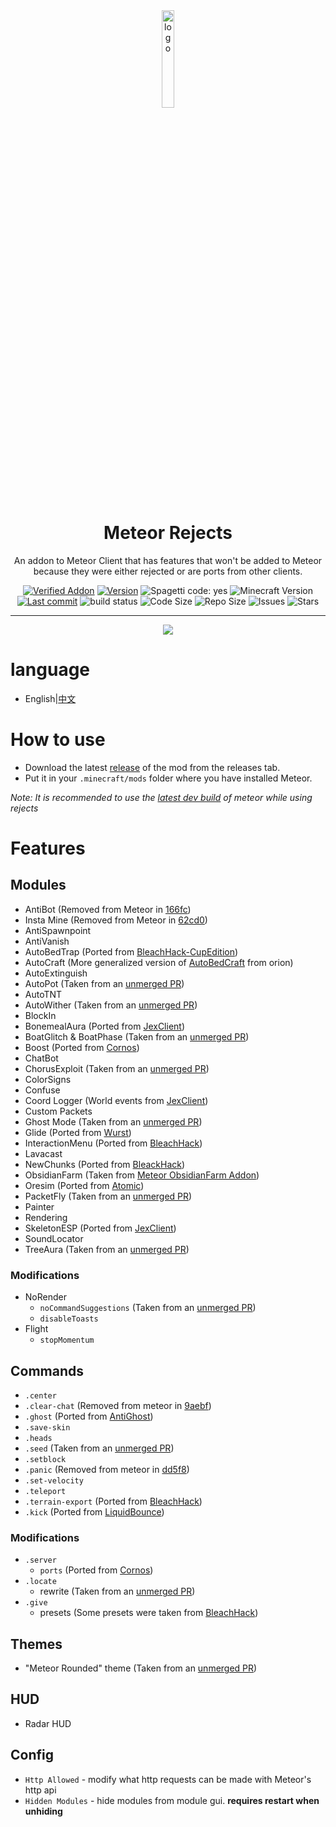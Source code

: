 <div align="center">
  <!-- Logo and Title -->
  <img src="/src/main/resources/assets/rejects/icon.png" alt="logo" width="20%"/>
  <h1>Meteor Rejects</h1>
  <p>An addon to Meteor Client that has features that won't be added to Meteor because they were either rejected or are ports from other clients.</p>

  <!-- Fancy badges -->
  <a href="https://anticope.ml/pages/MeteorAddons.html"><img src="https://img.shields.io/badge/Verified%20Addon-Yes-blueviolet" alt="Verified Addon"></a>
  <a href="https://github.com/AntiCope/meteor-rejects/releases"><img src="https://img.shields.io/badge/Version-v0.1-orange" alt="Version"></a>
  <img src="https://img.shields.io/badge/spaghetti%20code-yes-success?logo=java" alt="Spagetti code: yes">
  <img src="https://img.shields.io/badge/Minecraft%20Version-1.19-blue" alt="Minecraft Version">
  <a href="https://github.com/AntiCope/meteor-rejects/commits/master"><img src="https://img.shields.io/github/last-commit/AntiCope/meteor-rejects?logo=git" alt="Last commit"></a>
  <img src="https://img.shields.io/github/workflow/status/AntiCope/meteor-rejects/Java%20CI%20with%20Gradle?logo=github" alt="build status">
  <img src="https://img.shields.io/github/languages/code-size/AntiCope/meteor-rejects" alt="Code Size">
  <img src="https://img.shields.io/github/repo-size/AntiCope/meteor-rejects" alt="Repo Size">
  <img src="https://img.shields.io/github/issues/AntiCope/meteor-rejects" alt="Issues">
  <img src="https://img.shields.io/github/stars/AntiCope/meteor-rejects" alt="Stars">
</div>

<hr />

<div align="center">
  <a href="https://discord.gg/9mrRPGKYU3"><img src="https://invidget.switchblade.xyz/9mrRPGKYU3"></a>
</div>

# language
- English|[中文](./READMEzh.md)
# How to use
- Download the latest [release](/../../releases) of the mod from the releases tab.
- Put it in your `.minecraft/mods` folder where you have installed Meteor.

*Note: It is recommended to use the [latest dev build](https://meteorclient.com/download?devBuild=latest) of meteor while using rejects*

# Features
## Modules
- AntiBot (Removed from Meteor in [166fc](https://github.com/MeteorDevelopment/meteor-client/commit/166fccc73e53de6cfdbe41ea58dc593a2f5011f6#diff-05896d5a7f735a14ee8da5d12fbd24585862ca68efdf32b9401b3f4329d17c73))
- Insta Mine (Removed from Meteor in [62cd0](https://github.com/MeteorDevelopment/meteor-client/commit/62cd0461e48a6c50f040bf48de25be1fa4eba77e))
- AntiSpawnpoint
- AntiVanish
- AutoBedTrap (Ported from [BleachHack-CupEdition](https://github.com/CUPZYY/BleachHack-CupEdition/blob/master/CupEdition-1.17/src/main/java/bleach/hack/module/mods/AutoBedtrap.java))
- AutoCraft (More generalized version of [AutoBedCraft](https://github.com/Anticope/orion/blob/main/src/main/java/me/ghosttypes/orion/modules/main/AutoBedCraft.java) from orion)
- AutoExtinguish
- AutoPot (Taken from an [unmerged PR](https://github.com/MeteorDevelopment/meteor-client/pull/274))
- AutoTNT
- AutoWither (Taken from an [unmerged PR](https://github.com/MeteorDevelopment/meteor-client/pull/1070))
- BlockIn
- BonemealAura (Ported from [JexClient](https://github.com/DustinRepo/JexClient/blob/main/src/main/java/me/dustin/jex/feature/mod/impl/world/BonemealAura.java))
- BoatGlitch & BoatPhase (Taken from an [unmerged PR](https://github.com/MeteorDevelopment/meteor-client/pull/814))
- Boost (Ported from [Cornos](https://github.com/cornos/Cornos/blob/master/src/main/java/me/zeroX150/cornos/features/module/impl/movement/Boost.java))
- ChatBot
- ChorusExploit (Taken from an [unmerged PR](https://github.com/MeteorDevelopment/meteor-client/pull/1727))
- ColorSigns
- Confuse
- Coord Logger (World events from [JexClient](https://github.com/DustinRepo/JexClient-main/blob/main/src/main/java/me/dustin/jex/feature/mod/impl/misc/CoordFinder.java))
- Custom Packets
- Ghost Mode (Taken from an [unmerged PR](https://github.com/MeteorDevelopment/meteor-client/pull/1932))
- Glide (Ported from [Wurst](https://github.com/Wurst-Imperium/Wurst7/tree))
- InteractionMenu (Ported from [BleachHack](https://github.com/BleachDrinker420/BleachHack/pull/211))
- Lavacast
- NewChunks (Ported from [BleackHack](https://github.com/BleachDrinker420/BleachHack/blob/master/BleachHack-Fabric-1.17/src/main/java/bleach/hack/module/mods/NewChunks.java))
- ObsidianFarm (Taken from [Meteor ObsidianFarm Addon](https://github.com/VoidCyborg/meteor-obsidian-farm))
- Oresim (Ported from [Atomic](https://gitlab.com/0x151/atomic))
- PacketFly (Taken from an [unmerged PR](https://github.com/MeteorDevelopment/meteor-client/pull/813))
- Painter
- Rendering
- SkeletonESP (Ported from [JexClient](https://github.com/DustinRepo/JexClient-main/blob/main/src/main/java/me/dustin/jex/feature/mod/impl/render/Skeletons.java))
- SoundLocator
- TreeAura (Taken from an [unmerged PR](https://github.com/MeteorDevelopment/meteor-client/pull/2138))

### Modifications
- NoRender
  - `noCommandSuggestions` (Taken from an [unmerged PR](https://github.com/MeteorDevelopment/meteor-client/pull/1347))
  - `disableToasts`
- Flight
  - `stopMomentum`

## Commands
- `.center`
- `.clear-chat` (Removed from meteor in [9aebf](https://github.com/MeteorDevelopment/meteor-client/commit/9aebf6a0e4ffa739d901c8b8d7f48d07af2fe839))
- `.ghost` (Ported from [AntiGhost](https://github.com/gbl/AntiGhost/blob/fabric_1_16/src/main/java/de/guntram/mcmod/antighost/AntiGhost.java))
- `.save-skin`
- `.heads`
- `.seed` (Taken from an [unmerged PR](https://github.com/MeteorDevelopment/meteor-client/pull/1300))
- `.setblock`
- `.panic` (Removed from meteor in [dd5f8](https://github.com/MeteorDevelopment/meteor-client/commit/dd5f88a0dbb2753372bf37c58461b886104dc990))
- `.set-velocity`
- `.teleport`
- `.terrain-export` (Ported from [BleachHack](https://github.com/BleachDrinker420/BleachHack/blob/master/BleachHack-Fabric-1.17/src/main/java/bleach/hack/command/commands/CmdTerrain.java))
- `.kick` (Ported from [LiquidBounce](https://github.com/CCBlueX/LiquidBounce/blob/nextgen/src/main/kotlin/net/ccbluex/liquidbounce/features/module/modules/exploit/ModuleKick.kt))

### Modifications
- `.server`
  - `ports` (Ported from [Cornos](https://github.com/cornos/Cornos/blob/master/src/main/java/me/zeroX150/cornos/features/command/impl/Scan.java))
- `.locate`
  - rewrite (Taken from an [unmerged PR](https://github.com/MeteorDevelopment/meteor-client/pull/1300))
- `.give`
  - presets (Some presets were taken from [BleachHack](https://github.com/BleachDrinker420/BleachHack/blob/master/BleachHack-Fabric-1.17/src/main/java/bleach/hack/command/commands/CmdGive.java))

## Themes
- "Meteor Rounded" theme (Taken from an [unmerged PR](https://github.com/MeteorDevelopment/meteor-client/pull/619))

## HUD
- Radar HUD

## Config
- `Http Allowed` - modify what http requests can be made with Meteor's http api
- `Hidden Modules` - hide modules from module gui. **requires restart when unhiding**
